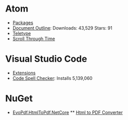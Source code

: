 # Atom
* [Packages](https://atom.io/packages)
* [Document Outline](https://atom.io/packages/document-outline): Downloads: 43,529 Stars: 91
* [Teletype](https://atom.io/packages/teletype)
* [Scroll Through Time](https://atom.io/packages/scroll-through-time)

# Visual Studio Code
* [Extensions](https://marketplace.visualstudio.com/)
* [Code Spell Checker](https://marketplace.visualstudio.com/items?itemName=streetsidesoftware.code-spell-checker): Installs 5,139,060

# NuGet
* [EvoPdf.HtmlToPdf.NetCore](https://www.nuget.org/packages/EvoPdf.HtmlToPdf.NetCore#readme-body-tab)
** [Html to PDF Converter](https://www.evopdf.com/html-to-pdf-converter.aspx)